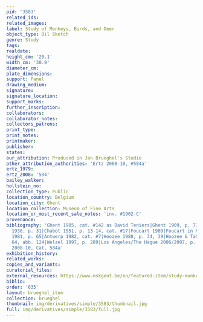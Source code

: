 ```yaml
---
pid: '3583'
related_ids: 
related_images: 
label: Study of Monkeys, Birds, and Deer
object_type: Oil Sketch
genre: Study
tags: 
realdate: 
height_cm: '20.1'
width_cm: '30.9'
diameter_cm: 
plate_dimensions: 
support: Panel
drawing_medium: 
signature: 
signature_location: 
support_marks: 
further_inscription: 
collaborators: 
collaborator_notes: 
collectors_patrons: 
print_type: 
print_notes: 
printmaker: 
publisher: 
states: 
our_attribution: Produced in Jan Brueghel's Studio
other_attribution_authorities: 'Ertz 2008-10, #584a'
ertz_1979: 
ertz_2008: '584'
bailey_walker: 
hollstein_no: 
collection_type: Public
location_country: Belgium
location_city: Ghent
location_collection: Museum of Fine Arts
location_or_most_recent_sale_notes: 'inv. #1902-C'
provenance: 
bibliography: 'Ghent 1905, cat. #142 as David Teniers|Ghent 1909, p. 73 as David Teniers|Ghent
  1938, p. 31|Chabot 1951, p. 13-14, cat. #17|Foucart 1980|Foucart in Revue de l&apos;Art
  1981, p. 65|Antwerp 1982, cat. #7|Hoozee 1988, p. 34, 39|Hoozee & Tahon 1989, p.
  64, abb. 124|Welzel 1997, p. 289|Los Angeles/The Hague 2006/2007, p. 206, fig. 103|Ertz
  2008-10, Cat. 584a'
exhibition_history: 
related_works: 
copies_and_variants: 
curatorial_files: 
external_resources: https://www.mskgent.be/en/featured-item/study-monkeys-deer-and-other-animals
biblio: 
order: '635'
layout: brueghel_item
collection: brueghel
thumbnail: img/derivatives/simple/3583/thumbnail.jpg
full: img/derivatives/simple/3583/full.jpg
---
```

